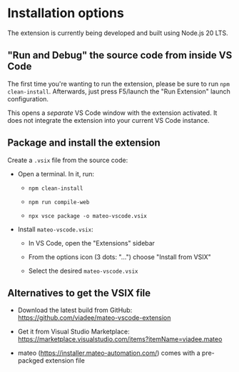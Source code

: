 # Installation options

The extension is currently being developed and built using Node.js 20 LTS.

## "Run and Debug" the source code from inside VS Code
The first time you're wanting to run the extension, please be sure to run `npm clean-install`. Afterwards, just press F5/launch the "Run Extension" launch configuration.

This opens a _separate_ VS Code window with the extension activated. It does not integrate the extension into your current VS Code instance.

## Package and install the extension
Create a `.vsix` file from the source code:

* Open a terminal. In it, run:

  * `npm clean-install`

  * `npm run compile-web`

  * `npx vsce package -o mateo-vscode.vsix`

* Install `mateo-vscode.vsix`:

  * In VS Code, open the "Extensions" sidebar

  * From the options icon (3 dots: "...") choose "Install from VSIX"

  * Select the desired `mateo-vscode.vsix`

## Alternatives to get the VSIX file

* Download the latest build from GitHub: https://github.com/viadee/mateo-vscode-extension

* Get it from Visual Studio Marketplace: https://marketplace.visualstudio.com/items?itemName=viadee.mateo

* mateo (https://installer.mateo-automation.com/) comes with a pre-packged extension file
